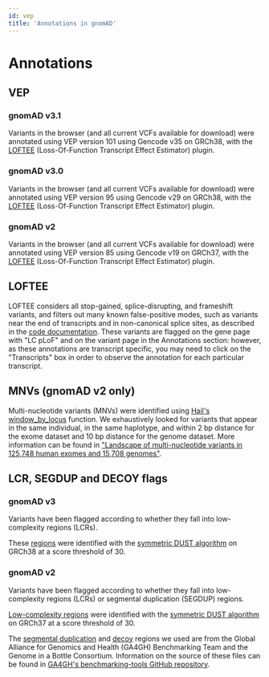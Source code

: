 ```yaml
---
id: vep
title: 'Annotations in gnomAD'
---
```


#  Annotations

## VEP

### gnomAD v3.1
Variants in the browser (and all current VCFs available for download) were annotated using VEP version 101 using Gencode v35 on GRCh38, with the [LOFTEE](https://github.com/konradjk/loftee) (Loss-Of-Function Transcript Effect Estimator) plugin.

### gnomAD v3.0
Variants in the browser (and all current VCFs available for download) were annotated using VEP version 95 using Gencode v29 on GRCh38, with the [LOFTEE](https://github.com/konradjk/loftee) (Loss-Of-Function Transcript Effect Estimator) plugin.

### gnomAD v2
Variants in the browser (and all current VCFs available for download) were annotated using VEP version 85 using Gencode v19 on GRCh37, with the [LOFTEE](https://github.com/konradjk/loftee) (Loss-Of-Function Transcript Effect Estimator) plugin.

## LOFTEE

LOFTEE considers all stop-gained, splice-disrupting, and frameshift variants, and filters out many known false-positive modes, such as variants near the end of transcripts and in non-canonical splice sites, as described in the [code documentation](https://github.com/konradjk/loftee). These variants are flagged on the gene page with "LC pLoF" and on the variant page in the Annotations section: however, as these annotations are transcript specific, you may need to click on the "Transcripts" box in order to observe the annotation for each particular transcript.

## MNVs (gnomAD v2 only)

Multi-nucleotide variants (MNVs) were identified using
[Hail's window_by_locus](https://hail.is/docs/0.2/methods/genetics.html#hail.methods.window_by_locus)
function. We exhaustively looked for variants that appear in the same individual, in the same haplotype, and within
2 bp distance for the exome dataset and 10 bp distance for the genome dataset. More information can be found in
["Landscape of multi-nucleotide variants in 125,748 human exomes and 15,708 genomes"](https://broad.io/gnomad_mnv).

## LCR, SEGDUP and DECOY flags

### gnomAD v3
Variants have been flagged according to whether they fall into low-complexity regions (LCRs).

These [regions]((https://storage.googleapis.com/gnomad-public/resources/grch38/LCRFromHengHg38.txt)) were identified
with the [symmetric DUST algorithm](https://www.ncbi.nlm.nih.gov/pubmed/16796549) on GRCh38 at a score threshold of 30.

### gnomAD v2
Variants have been flagged according to whether they fall into low-complexity regions (LCRs) or segmental duplication (SEGDUP) regions.

[Low-complexity regions](https://storage.googleapis.com/gnomad-public/intervals/LCR.interval_list) were identified with the
[symmetric DUST algorithm](https://www.ncbi.nlm.nih.gov/pubmed/16796549) on GRCh37 at a score threshold of 30.

The [segmental duplication](https://storage.googleapis.com/gnomad-public/intervals/hg19_self_chain_split_both.bed) and
[decoy](https://storage.googleapis.com/gnomad-public/intervals/mm-2-merged.GRCh37_compliant.bed) regions we used are from
the Global Alliance for Genomics and Health (GA4GH) Benchmarking Team and the Genome in a Bottle Consortium. Information on the source of these files can be found in [GA4GH's benchmarking-tools GitHub repository](https://github.com/ga4gh/benchmarking-tools/tree/d88448a68a79ed322837bc8eb4d5a096a710993d/resources/stratification-bed-files/SegmentalDuplications).
